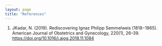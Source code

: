 ```yaml
---
layout: page
title: "References"
---
```


1) JKadar, N. (2019). Rediscovering Ignaz Philipp Semmelweis (1818−1865). American Journal of Obstetrics and Gynecology, 220(1), 26–39. https://doi.org/10.1016/j.ajog.2018.11.1084

